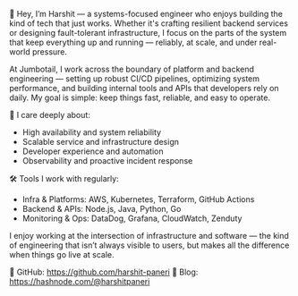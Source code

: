 👋 Hey, I’m Harshit — a systems-focused engineer who enjoys building the kind of tech that just works. Whether it's crafting resilient backend services or designing fault-tolerant infrastructure, I focus on the parts of the system that keep everything up and running — reliably, at scale, and under real-world pressure.

At Jumbotail, I work across the boundary of platform and backend engineering — setting up robust CI/CD pipelines, optimizing system performance, and building internal tools and APIs that developers rely on daily. My goal is simple: keep things fast, reliable, and easy to operate.

🧠 I care deeply about:

- High availability and system reliability
- Scalable service and infrastructure design
- Developer experience and automation
- Observability and proactive incident response

🛠️ Tools I work with regularly:

- Infra & Platforms: AWS, Kubernetes, Terraform, GitHub Actions
- Backend & APIs: Node.js, Java, Python, Go
- Monitoring & Ops: DataDog, Grafana, CloudWatch, Zenduty

I enjoy working at the intersection of infrastructure and software — the kind of engineering that isn’t always visible to users, but makes all the difference when things go live at scale.

🔗 GitHub: https://github.com/harshit-paneri
📝 Blog: https://hashnode.com/@harshitpaneri
